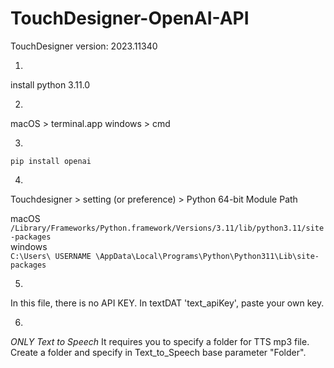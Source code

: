 # TouchDesigner-OpenAI-API

TouchDesigner version: 2023.11340

1. 
install python 3.11.0

2.
macOS > terminal.app
windows > cmd

3.
```pip install openai```

4.
Touchdesigner > setting (or preference) > Python 64-bit Module Path

macOS    
```/Library/Frameworks/Python.framework/Versions/3.11/lib/python3.11/site-packages```    
windows    
```C:\Users\ USERNAME \AppData\Local\Programs\Python\Python311\Lib\site-packages```

5.
In this file, there is no API KEY. In textDAT 'text_apiKey', paste your own key.

6.
*ONLY Text to Speech* 
It requires you to specify a folder for TTS mp3 file. 
Create a folder and specify in Text_to_Speech base parameter "Folder".
